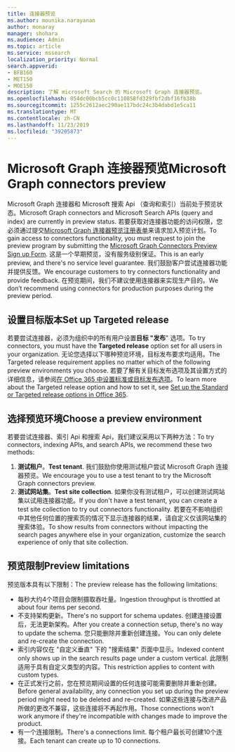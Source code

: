 ```yaml
---
title: 连接器预览
ms.author: mounika.narayanan
author: monaray
manager: shohara
ms.audience: Admin
ms.topic: article
ms.service: mssearch
localization_priority: Normal
search.appverid:
- BFB160
- MET150
- MOE150
description: 了解 microsoft Search 的 Microsoft Graph 连接器预览。
ms.openlocfilehash: 054dc00bcb5cc0c110858fd329fbf2dbf16fb38b
ms.sourcegitcommit: 1255c2612aec290ae117bdc24c3b4dabd1e5ca11
ms.translationtype: MT
ms.contentlocale: zh-CN
ms.lasthandoff: 11/23/2019
ms.locfileid: "39205873"
---
```

# <a name="microsoft-graph-connectors-preview"></a><span data-ttu-id="03a40-103">Microsoft Graph 连接器预览</span><span class="sxs-lookup"><span data-stu-id="03a40-103">Microsoft Graph connectors preview</span></span>

<span data-ttu-id="03a40-104">Microsoft Graph 连接器和 Microsoft 搜索 Api （查询和索引）当前处于预览状态。</span><span class="sxs-lookup"><span data-stu-id="03a40-104">Microsoft Graph connectors and Microsoft Search APIs (query and index) are currently in preview status.</span></span> <span data-ttu-id="03a40-105">若要获取对连接器功能的访问权限，您必须通过提交<a href="https://forms.office.com/Pages/ResponsePage.aspx?id=v4j5cvGGr0GRqy180BHbRxWYgu82J_RFnMMATAS6_chUNVYwNU1CMDNZUDBSSDZKWVo2RDJDRjRLQi4u" target="_blank">Microsoft Graph 连接器预览注册表单</a>来请求加入预览计划。</span><span class="sxs-lookup"><span data-stu-id="03a40-105">To gain access to connectors functionality, you must request to join the preview program by submitting the <a href="https://forms.office.com/Pages/ResponsePage.aspx?id=v4j5cvGGr0GRqy180BHbRxWYgu82J_RFnMMATAS6_chUNVYwNU1CMDNZUDBSSDZKWVo2RDJDRjRLQi4u" target="_blank">Microsoft Graph Connectors Preview Sign up Form</a>.</span></span> <span data-ttu-id="03a40-106">这是一个早期预览，没有服务级别保证。</span><span class="sxs-lookup"><span data-stu-id="03a40-106">This is an early preview, and there's no service level guarantee.</span></span> <span data-ttu-id="03a40-107">我们鼓励客户尝试连接器功能并提供反馈。</span><span class="sxs-lookup"><span data-stu-id="03a40-107">We encourage customers to try connectors functionality and provide feedback.</span></span> <span data-ttu-id="03a40-108">在预览期间，我们不建议使用连接器来实现生产目的。</span><span class="sxs-lookup"><span data-stu-id="03a40-108">We don’t recommend using connectors for production purposes during the preview period.</span></span>

## <a name="set-up-targeted-release"></a><span data-ttu-id="03a40-109">设置目标版本</span><span class="sxs-lookup"><span data-stu-id="03a40-109">Set up Targeted release</span></span>
<span data-ttu-id="03a40-110">若要尝试连接器，必须为组织中的所有用户设置**目标 "发布**" 选项。</span><span class="sxs-lookup"><span data-stu-id="03a40-110">To try connectors, you must have the **Targeted release** option set for all users in your organization.</span></span> <span data-ttu-id="03a40-111">无论您选择以下哪种预览环境，目标发布要求均适用。</span><span class="sxs-lookup"><span data-stu-id="03a40-111">The Targeted release requirement applies no matter which of the following preview environments you choose.</span></span>
<span data-ttu-id="03a40-112">若要了解有关目标发布选项及其设置方式的详细信息，请参阅<a href="https://docs.microsoft.com/office365/admin/manage/release-options-in-office-365?view=o365-worldwide" target="_blank">在 Office 365 中设置标准或目标发布选项</a>。</span><span class="sxs-lookup"><span data-stu-id="03a40-112">To learn more about the Targeted release option and how to set it, see <a href="https://docs.microsoft.com/office365/admin/manage/release-options-in-office-365?view=o365-worldwide" target="_blank">Set up the Standard or Targeted release options in Office 365</a>.</span></span>

## <a name="choose-a-preview-environment"></a><span data-ttu-id="03a40-113">选择预览环境</span><span class="sxs-lookup"><span data-stu-id="03a40-113">Choose a preview environment</span></span> 
<span data-ttu-id="03a40-114">若要尝试连接器、索引 Api 和搜索 Api，我们建议采用以下两种方法：</span><span class="sxs-lookup"><span data-stu-id="03a40-114">To try connectors, indexing APIs, and search APIs, we recommend these two methods:</span></span>
1. <span data-ttu-id="03a40-115">**测试租户**。</span><span class="sxs-lookup"><span data-stu-id="03a40-115">**Test tenant**.</span></span>  <span data-ttu-id="03a40-116">我们鼓励你使用测试租户尝试 Microsoft Graph 连接器预览。</span><span class="sxs-lookup"><span data-stu-id="03a40-116">We encourage you to use a test tenant to try the Microsoft Graph connectors preview.</span></span>
2. <span data-ttu-id="03a40-117">**测试网站集**。</span><span class="sxs-lookup"><span data-stu-id="03a40-117">**Test site collection**.</span></span> <span data-ttu-id="03a40-118">如果你没有测试租户，可以创建测试网站集以试用连接器功能。</span><span class="sxs-lookup"><span data-stu-id="03a40-118">If you don't have a test tenant, you can create a test site collection to try out connectors functionality.</span></span> <span data-ttu-id="03a40-119">若要在不影响组织中其他任何位置的搜索页的情况下显示连接器的结果，请自定义仅该网站集的搜索体验。</span><span class="sxs-lookup"><span data-stu-id="03a40-119">To show results from connectors without impacting the search pages anywhere else in your organization, customize the search experience of only that site collection.</span></span>

## <a name="preview-limitations"></a><span data-ttu-id="03a40-120">预览限制</span><span class="sxs-lookup"><span data-stu-id="03a40-120">Preview limitations</span></span>
<span data-ttu-id="03a40-121">预览版本具有以下限制：</span><span class="sxs-lookup"><span data-stu-id="03a40-121">The preview release has the following limitations:</span></span>
* <span data-ttu-id="03a40-122">每秒大约4个项目会限制摄取吞吐量。</span><span class="sxs-lookup"><span data-stu-id="03a40-122">Ingestion throughput is throttled at about four items per second.</span></span>
* <span data-ttu-id="03a40-123">不支持架构更新。</span><span class="sxs-lookup"><span data-stu-id="03a40-123">There's no support for schema updates.</span></span> <span data-ttu-id="03a40-124">创建连接设置后，无法更新架构。</span><span class="sxs-lookup"><span data-stu-id="03a40-124">After you create a connection setup, there's no way to update the schema.</span></span> <span data-ttu-id="03a40-125">您只能删除并重新创建连接。</span><span class="sxs-lookup"><span data-stu-id="03a40-125">You can only delete and re-create the connection.</span></span>
* <span data-ttu-id="03a40-126">索引内容仅在 "自定义垂直" 下的 "搜索结果" 页面中显示。</span><span class="sxs-lookup"><span data-stu-id="03a40-126">Indexed content only shows up in the search results page under a custom vertical.</span></span> <span data-ttu-id="03a40-127">此限制适用于具有自定义类型的内容。</span><span class="sxs-lookup"><span data-stu-id="03a40-127">This restriction applies to content with custom types.</span></span>
* <span data-ttu-id="03a40-128">在正式发行之前，您在预览期间设置的任何连接可能需要删除并重新创建。</span><span class="sxs-lookup"><span data-stu-id="03a40-128">Before general availability, any connection you set up during the preview period might need to be deleted and re-created.</span></span> <span data-ttu-id="03a40-129">如果这些连接与改进产品所做的更改不兼容，这些连接将不再起作用。</span><span class="sxs-lookup"><span data-stu-id="03a40-129">Those connections won't work anymore if they're incompatible with changes made to improve the product.</span></span>
* <span data-ttu-id="03a40-130">有一个连接限制。</span><span class="sxs-lookup"><span data-stu-id="03a40-130">There's a connections limit.</span></span> <span data-ttu-id="03a40-131">每个租户最长可创建10个连接。</span><span class="sxs-lookup"><span data-stu-id="03a40-131">Each tenant can create up to 10 connections.</span></span>

